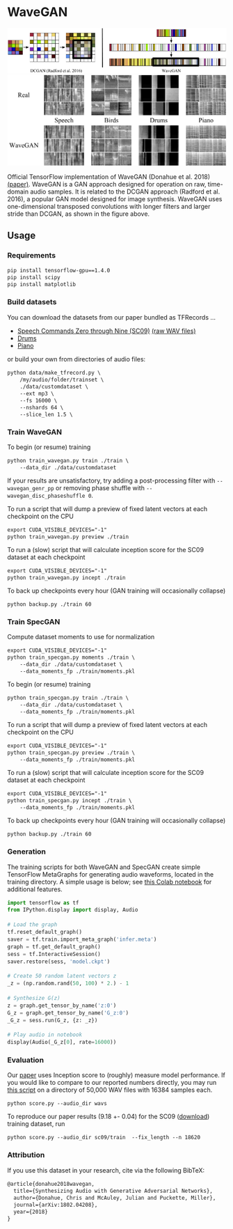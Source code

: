# WaveGAN

<img src="static/wavegan.png"/>
<img src="static/results.png"/>

Official TensorFlow implementation of WaveGAN (Donahue et al. 2018) [(paper)](https://arxiv.org/abs/1802.04208). WaveGAN is a GAN approach designed for operation on raw, time-domain audio samples. It is related to the DCGAN approach (Radford et al. 2016), a popular GAN model designed for image synthesis. WaveGAN uses one-dimensional transposed convolutions with longer filters and larger stride than DCGAN, as shown in the figure above.

## Usage

### Requirements

```
pip install tensorflow-gpu==1.4.0
pip install scipy
pip install matplotlib
```

### Build datasets

You can download the datasets from our paper bundled as TFRecords ...

- [Speech Commands Zero through Nine (SC09)](https://drive.google.com/open?id=1qRdAWmjfWwfWIu-Qk7u9KQKGINC52ZwB) [(raw WAV files)](http://deepyeti.ucsd.edu/cdonahue/sc09.tar.gz)
- [Drums](https://drive.google.com/open?id=1nKIWosguCSsEzYomHWfWmmu3RlLTMUIE)
- [Piano](https://drive.google.com/open?id=1REGUUFhFcp-L_5LngJp4oZouGNBy8DPh)

or build your own from directories of audio files:

```
python data/make_tfrecord.py \
	/my/audio/folder/trainset \
	./data/customdataset \
	--ext mp3 \
	--fs 16000 \
	--nshards 64 \
	--slice_len 1.5 \
```

### Train WaveGAN

To begin (or resume) training

```
python train_wavegan.py train ./train \
	--data_dir ./data/customdataset
```

If your results are unsatisfactory, try adding a post-processing filter with `--wavegan_genr_pp` or removing phase shuffle with `--wavegan_disc_phaseshuffle 0`. 

To run a script that will dump a preview of fixed latent vectors at each checkpoint on the CPU

```
export CUDA_VISIBLE_DEVICES="-1"
python train_wavegan.py preview ./train
```

To run a (slow) script that will calculate inception score for the SC09 dataset at each checkpoint

```
export CUDA_VISIBLE_DEVICES="-1"
python train_wavegan.py incept ./train
```

To back up checkpoints every hour (GAN training will occasionally collapse)

```
python backup.py ./train 60
```

### Train SpecGAN

Compute dataset moments to use for normalization

```
export CUDA_VISIBLE_DEVICES="-1"
python train_specgan.py moments ./train \
	--data_dir ./data/customdataset \
	--data_moments_fp ./train/moments.pkl
```


To begin (or resume) training

```
python train_specgan.py train ./train \
	--data_dir ./data/customdataset \
	--data_moments_fp ./train/moments.pkl
```

To run a script that will dump a preview of fixed latent vectors at each checkpoint on the CPU

```
export CUDA_VISIBLE_DEVICES="-1"
python train_specgan.py preview ./train \
	--data_moments_fp ./train/moments.pkl
```

To run a (slow) script that will calculate inception score for the SC09 dataset at each checkpoint

```
export CUDA_VISIBLE_DEVICES="-1"
python train_specgan.py incept ./train \
	--data_moments_fp ./train/moments.pkl
```

To back up checkpoints every hour (GAN training will occasionally collapse)

```
python backup.py ./train 60
```

### Generation

The training scripts for both WaveGAN and SpecGAN create simple TensorFlow MetaGraphs for generating audio waveforms, located in the training directory. A simple usage is below; see [this Colab notebook](https://colab.research.google.com/drive/1e9o2NB2GDDjadptGr3rwQwTcw-IrFOnm) for additional features.

```py
import tensorflow as tf
from IPython.display import display, Audio

# Load the graph
tf.reset_default_graph()
saver = tf.train.import_meta_graph('infer.meta')
graph = tf.get_default_graph()
sess = tf.InteractiveSession()
saver.restore(sess, 'model.ckpt')

# Create 50 random latent vectors z
_z = (np.random.rand(50, 100) * 2.) - 1

# Synthesize G(z)
z = graph.get_tensor_by_name('z:0')
G_z = graph.get_tensor_by_name('G_z:0')
_G_z = sess.run(G_z, {z: _z})

# Play audio in notebook
display(Audio(_G_z[0], rate=16000))
```

### Evaluation

Our [paper](https://arxiv.org/abs/1802.04208) uses Inception score to (roughly) measure model performance. If you would like to compare to our reported numbers directly, you may run [this script](https://github.com/chrisdonahue/wavegan/blob/master/eval/inception/score.py) on a directory of 50,000 WAV files with 16384 samples each.

```
python score.py --audio_dir wavs
```


To reproduce our paper results (9.18 +- 0.04) for the SC09 ([download](http://deepyeti.ucsd.edu/cdonahue/sc09.tar.gz)) training dataset, run

```
python score.py --audio_dir sc09/train  --fix_length --n 18620
```



### Attribution

If you use this dataset in your research, cite via the following BibTeX:

```
@article{donahue2018wavegan,
  title={Synthesizing Audio with Generative Adversarial Networks},
  author={Donahue, Chris and McAuley, Julian and Puckette, Miller},
  journal={arXiv:1802.04208},
  year={2018}
}
```
